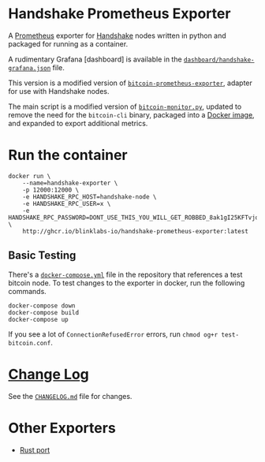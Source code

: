 # Handshake Prometheus Exporter

A [Prometheus] exporter for [Handshake] nodes written in python and packaged for running as a container.

A rudimentary Grafana [dashboard] is available in the [`dashboard/handshake-grafana.json`](dashboard/handshake-grafana.json)
file.

This version is a modified version of [`bitcoin-prometheus-exporter`][source-repo], adapter for use with Handshake nodes.

The main script is a modified version of [`bitcoin-monitor.py`][source-gist], updated to remove the need for the
`bitcoin-cli` binary, packaged into a [Docker image][docker-image], and expanded to export additional metrics.

[Handshake]: https://handshake.org/
[Prometheus]: https://github.com/prometheus/prometheus
[docker-image]: http://ghcr.io/blinklabs-io/handshake-prometheus-exporter
[source-repo]: https://github.com/jvstein/bitcoin-prometheus-exporter
[source-gist]: https://gist.github.com/ageis/a0623ae6ec9cfc72e5cb6bde5754ab1f
[python-bitcoinlib]: https://github.com/petertodd/python-bitcoinlib

# Run the container
```
docker run \
    --name=handshake-exporter \
    -p 12000:12000 \
    -e HANDSHAKE_RPC_HOST=handshake-node \
    -e HANDSHAKE_RPC_USER=x \
    -e HANDSHAKE_RPC_PASSWORD=DONT_USE_THIS_YOU_WILL_GET_ROBBED_8ak1gI25KFTvjovL3gAM967mies3E= \
    http://ghcr.io/blinklabs-io/handshake-prometheus-exporter:latest
```

## Basic Testing
There's a [`docker-compose.yml`](docker-compose.yml) file in the repository that references a test bitcoin node. To
test changes to the exporter in docker, run the following commands.

```
docker-compose down
docker-compose build
docker-compose up
```

If you see a lot of `ConnectionRefusedError` errors, run `chmod og+r test-bitcoin.conf`.

# [Change Log](CHANGELOG.md)
See the [`CHANGELOG.md`](CHANGELOG.md) file for changes.

# Other Exporters
 - [Rust port](https://github.com/eburghar/bitcoin-exporter)
